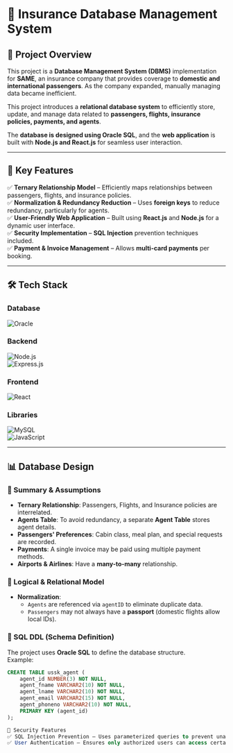 # 🏦 Insurance Database Management System

## 📌 Project Overview  
This project is a **Database Management System (DBMS)** implementation for **SAME**, an insurance company that provides coverage to **domestic and international passengers**. As the company expanded, manually managing data became inefficient.  

This project introduces a **relational database system** to efficiently store, update, and manage data related to **passengers, flights, insurance policies, payments, and agents**.  

The **database is designed using Oracle SQL**, and the **web application** is built with **Node.js and React.js** for seamless user interaction.  

---

## 🚀 Key Features  
✅ **Ternary Relationship Model** – Efficiently maps relationships between passengers, flights, and insurance policies.  
✅ **Normalization & Redundancy Reduction** – Uses **foreign keys** to reduce redundancy, particularly for agents.  
✅ **User-Friendly Web Application** – Built using **React.js** and **Node.js** for a dynamic user interface.  
✅ **Security Implementation** – **SQL Injection** prevention techniques included.  
✅ **Payment & Invoice Management** – Allows **multi-card payments** per booking.  

---

## 🛠 Tech Stack  

### **Database**  
![Oracle](https://img.shields.io/badge/Oracle_SQL-F80000?style=for-the-badge&logo=oracle&logoColor=white)  

### **Backend**  
![Node.js](https://img.shields.io/badge/Node.js-43853D?style=for-the-badge&logo=node.js&logoColor=white)  
![Express.js](https://img.shields.io/badge/Express.js-000000?style=for-the-badge&logo=express&logoColor=white)  

### **Frontend**  
![React](https://img.shields.io/badge/React.js-61DAFB?style=for-the-badge&logo=react&logoColor=black)  

### **Libraries**  
![MySQL](https://img.shields.io/badge/MySQL-4479A1?style=for-the-badge&logo=mysql&logoColor=white)  
![JavaScript](https://img.shields.io/badge/JavaScript-F7DF1E?style=for-the-badge&logo=javascript&logoColor=black)  

---

## 📊 Database Design  

### **📌 Summary & Assumptions**  
- **Ternary Relationship**: Passengers, Flights, and Insurance policies are interrelated.  
- **Agents Table**: To avoid redundancy, a separate **Agent Table** stores agent details.  
- **Passengers' Preferences**: Cabin class, meal plan, and special requests are recorded.  
- **Payments**: A single invoice may be paid using multiple payment methods.  
- **Airports & Airlines**: Have a **many-to-many** relationship.  

### **📌 Logical & Relational Model**  
- **Normalization**:  
  - `Agents` are referenced via `agentID` to eliminate duplicate data.  
  - `Passengers` may not always have a **passport** (domestic flights allow local IDs).


### **📌 SQL DDL (Schema Definition)**  
The project uses **Oracle SQL** to define the database structure.  
Example:
```sql
CREATE TABLE ussk_agent (
    agent_id NUMBER(3) NOT NULL,
    agent_fname VARCHAR2(10) NOT NULL,
    agent_lname VARCHAR2(10) NOT NULL,
    agent_email VARCHAR2(15) NOT NULL,
    agent_phoneno VARCHAR2(10) NOT NULL,
    PRIMARY KEY (agent_id)
);

📌 Security Features
✅ SQL Injection Prevention – Uses parameterized queries to prevent unauthorized access.
✅ User Authentication – Ensures only authorized users can access certain data.




